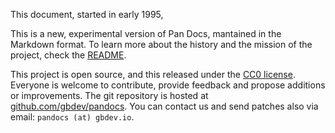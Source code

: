 This document, started in early 1995, 

This is a new, experimental version of Pan Docs, mantained in the Markdown format. To learn more about the history and the mission of the project, check the [README](https://github.com/gbdev/pandocs#history).

This project is open source, and this released under the [CC0 license](https://raw.githubusercontent.com/gbdev/pandocs/develop/LICENSE). Everyone is welcome to contribute, provide feedback and propose additions or improvements. The git repository is hosted at [github.com/gbdev/pandocs](https://github.com/gbdev/pandocs). You can contact us and send patches also via email: `pandocs (at) gbdev.io`.


